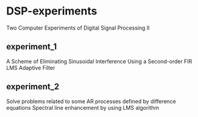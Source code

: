 # DSP-experiments
Two Computer Experiments of Digital Signal Processing II

## experiment_1
A Scheme of Eliminating Sinusoidal Interference Using a Second-order FIR LMS Adaptive Filter

## experiment_2
Solve problems related to some AR processes defined by difference equations
Spectral line enhancement by using LMS algorithm
